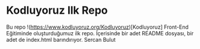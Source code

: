 # Kodluyoruz Ilk Repo
Bu repo !(https://www.kodluyoruz.org/Kodluyoruz)[Kodluyoruz] Front-End Eğitiminde oluşturduğumuz ilk repo. İçerisinde bir adet README dosyası, bir adet de index.html barındırıyor.
Sercan Bulut
